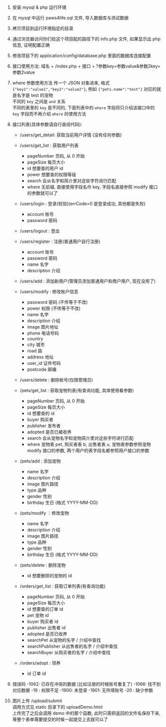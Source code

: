 1. 安装 mysql & php 运行环境
2. 在 mysql 中运行 paws4life.sql 文件, 导入数据库与测试数据
3. 拷贝项目到运行环境指定的目录
4. 通过浏览器访问你们给这个项目配的路径下的 info.php 文件, 如果显示出 php 信息, 证明配置正确
5. 修改项目下的 application/config/database.php 里面的数据库连接配置
6. 接口使用方法: 
   域名 + /index.php + 接口 + ?参数key=参数value&参数2key=参数2value
7. where 参数使用方法
   传一个 JSON 对象进来, 格式 `{"key1":"value1","key2":"value2"}`, 例如 `{"pets.name":"test"}` 对应的就是名字是 test 的宠物<br/>
   不同的 `key` 之间是 `and` 关系<br/>
   不同的表里的 `key` 是不同的, 下面列表中的 `where` 字段将只介绍该接口中的 `key` 字段而不再介绍 `where` 的使用方法
7. 接口列表(具体参数请自行查阅代码):
   + /users/get_detail: 获取当前用户详情 (没有任何参数)
   + /users/get_list  : 获取用户列表
     - pageNumber 页码, 从 0 开始
     - pageSize 每页大小
     - id 想要查的用户 id
     - power 想要查的权限等级
     - search 会从名字和简介里对这些字符进行匹配
     - where 无前缀, 直接使用字段名作 key, 字段名直接参照 modify 接口的参数就可以了

   + /users/login     : 登录(校验)(errCode=0 是登录成功, 其他都是失败)
     - account 账号
     - password 密码

   + /users/logout    : 登出
   + /users/register  : 注册(普通用户自行注册)
     - account 账号
     - password 密码
     - name 名字
     - description 介绍

   + /users/add       : 添加新用户(管理员添加普通用户和商户用户, 现在没用了)
   + /users/modify    : 修改账户信息
     - password 密码 (不传等于不改)
     - power 权限 (不传等于不改)
     - name 名字
     - description 介绍
     - image 图片地址
     - phone 电话号码
     - country
     - city 城市
     - road 路
     - address 地址
     - user_id 证件号码
     - postcode 邮编

   + /users/delete    : 删除帐号(仅限管理员)

   + /pets/get_list	: 获取宠物列表(有查询功能, 具体使用看参数)
     - pageNumber 页码, 从 0 开始
     - pageSize 每页大小
     - id 想要查的 id
     - buyer 购买者
     - publisher 发布者
     - adopted 是否已被收养
     - search 会从宠物名字和宠物简介里对这些字符进行匹配
     - where 宠物表 pet, 购买者表 b, 出售者表 u, 宠物表参数参照宠物 modify 接口的参数, 两个用户的表字段名都参照用户接口的参数
   + /pets/add		: 添加宠物
     - name 名字
     - description 介绍
     - image 图片路径
     - type 品种
     - gender 性别
     - birthday 生日 (格式 YYYY-MM-DD)

   + /pets/modify		：修改宠物
     - name 名字
     - description 介绍
     - image 图片路径
     - type 品种
     - gender 性别
     - birthday 生日 (格式 YYYY-MM-DD)
   + /pets/delete		: 删除宠物
     - id 想要删除的宠物的 id

   + /orders/get_list	: 获取订单列表(有查询功能)
     - pageNumber 页码, 从 0 开始
     - pageSize 每页大小
     - id 想要查的订单 id
     - pet 宠物 id
     - buyer 购买者 id
     - publisher 出售者 id
     - adopted 是否已收养
     - searchPet 从宠物的名字 / 介绍中查找
     - searchPublisher 从出售者的名字 / 介绍中查找
     - searchBuyer 从购买者的名字 / 介绍中查找
   + /orders/adopt	: 领养
     - id 订单 id

8. 错误码
   -1062: 已存在冲突的数据 (比如注册的时候账号重复了)
   -1066: 找不到对应数据
   -19  : 权限不足
   -1900: 未登录
   -1901: 无所填账号
   -20  : 缺少参数

9. 图片上传
   /upload/submit<br/>
   调用方式见 static 目录下的 uploadDemo.html<br/>
   上传完了之后会调用 demo 中的那个函数, 此时只需把返回的文件名保存下来, 等整个表单需要提交的时候一起提交上去就可以了
